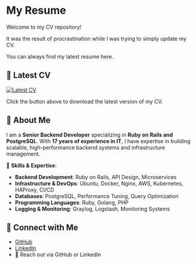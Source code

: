 # My Resume

Welcome to my CV repository!

It was the result of procrastination while I was trying to simply update my CV.

You can always find my latest resume here.

## 📄 Latest CV
[![Latest CV](https://img.shields.io/github/v/release/kont-noor/cv?label=Download%20CV)](https://github.com/kont-noor/CV/releases/latest/download/cv.pdf)

Click the button above to download the latest version of my CV.

## 📢 About Me
I am a **Senior Backend Developer** specializing in **Ruby on Rails and PostgreSQL**. With **17 years of experience in IT**, I have expertise in building scalable, high-performance backend systems and infrastructure management.  

🔧 **Skills & Expertise**:
- **Backend Development**: Ruby on Rails, API Design, Microservices
- **Infrastructure & DevOps**: Ubuntu, Docker, Nginx, AWS, Kubernetes, HAProxy, CI/CD
- **Databases**: PostgreSQL, Performance Tuning, Query Optimization
- **Programming Languages**: Ruby, Golang, PHP
- **Logging & Monitoring**: Graylog, Logstash, Monitoring Systems

## 🚀 Connect with Me
- [GitHub](https://github.com/kont-noor)
- [LinkedIn](https://www.linkedin.com/in/nickolay-kondratenko/)
- 📩 Reach out via GitHub or LinkedIn
